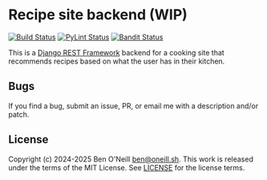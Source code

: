 # Recipe site backend (WIP)

[![Build Status](https://github.com/bmoneill/recipes/actions/workflows/django.yml/badge.svg?branch=master)](https://github.com/bmoneill/recipes/actions/workflows/django.yml)
[![PyLint Status](https://github.com/bmoneill/recipes/actions/workflows/pylint.yml/badge.svg?branch=master)](https://github.com/bmoneill/recipes/actions/workflows/pylint.yml)
[![Bandit Status](https://github.com/bmoneill/recipes/actions/workflows/bandit.yml/badge.svg?branch=master)](https://github.com/bmoneill/recipes/actions/workflows/bandit.yml)

This is a [Django REST Framework](https://www.django-rest-framework.org/)
backend for a cooking site that recommends recipes based on what the user
has in their kitchen.

## Bugs

If you find a bug, submit an issue, PR, or email me with a description and/or patch.

## License

Copyright (c) 2024-2025 Ben O'Neill <ben@oneill.sh>. This work is released under the
terms of the MIT License. See [LICENSE](LICENSE) for the license terms.
